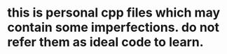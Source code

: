 # this is personal cpp files which may contain some imperfections. do not refer them as ideal code to learn. 

